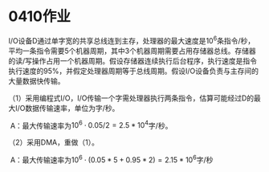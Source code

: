 # 0410作业

I/O设备D通过单字宽的共享总线连到主存，处理器的最大速度是$10^6$条指令/秒，平均一条指令需要$5$个机器周期，其中$3$个机器周期需要占用存储器总线。存储器的读/写操作占用一个机器周期。假设存储器连续执行后台程序，执行速度是指令执行速度的$95\%$，并假定处理器周期等于总线周期。假设I/O设备负责与主存间的大量数据快传输。

（1）采用编程式I/O，I/O传输一个字需处理器执行两条指令，估算可能经过D的最大I/O数据传输速率，单位为字/秒。

​	A：最大传输速率为$10^{6} \cdot 0.05/2=2.5*10^4$字/秒。

（2）采用DMA，重做（1）。

​	A：最大传输速率为$10^{6} \cdot (0.05*5+0.95*2)=2.15*10^6​$字/秒